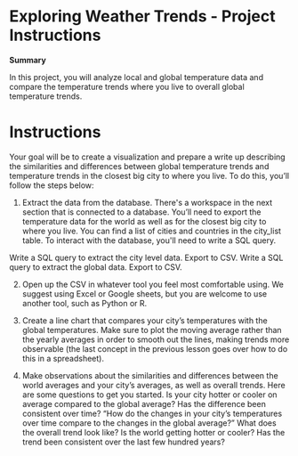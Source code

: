 # Exploring Weather Trends - Project Instructions

**Summary**

In this project, you will analyze local and global temperature data and compare the temperature trends where you live to overall global temperature trends.

# Instructions
Your goal will be to create a visualization and prepare a write up describing the similarities and differences between global     temperature trends and temperature trends in the closest big city to where you live. To do this, you’ll follow the steps below:

1. Extract the data from the database. There's a workspace in the next section that is connected to a database. You’ll need to export the temperature data for the world as well as for the closest big city to where you live. You can find a list of cities and countries in the city_list table. To interact with the database, you'll need to write a SQL query.

  Write a SQL query to extract the city level data. Export to CSV.
  Write a SQL query to extract the global data. Export to CSV.

2. Open up the CSV in whatever tool you feel most comfortable using. We suggest using Excel or Google sheets, but you are welcome to use another tool, such as Python or R.

3. Create a line chart that compares your city’s temperatures with the global temperatures. Make sure to plot the moving average rather than the yearly averages in order to smooth out the lines, making trends more observable (the last concept in the previous lesson goes over how to do this in a spreadsheet).

4. Make observations about the similarities and differences between the world averages and your city’s averages, as well as overall trends. Here are some questions to get you started.
  Is your city hotter or cooler on average compared to the global average? Has the difference been consistent over time?
  “How do the changes in your city’s temperatures over time compare to the changes in the global average?”
  What does the overall trend look like? Is the world getting hotter or cooler? Has the trend been consistent over the last few hundred years?

